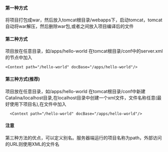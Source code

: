 ﻿#### 第一种方式
  将项目打包成war，然后放入tomcat根目录/webapps下，启动tomcat，tomcat自动将war解压，然后删除war包,或者之间放入项目编译后的文件

#### 第二种方式
  项目放在任意目录，如/apps/hello-world
  在tomcat根目录/conf中的server.xml的<host/>节点中加入
  ```
  <Context path="/hello-world" docBase="/apps/hello-world"/>
  ```

#### 第三种方式(推荐)
  项目放在任意目录，如/apps/hello-world
  在tomcat根目录/conf中新建Catalina/localhost目录,在localhost目录中创建一个xml文件，文件名称任意(最好使用下项目名),在文件中加入
  ```
    <Context path="/hello-world" docBase="/apps/hello-world"/>
  ```
#### 注意
第三种方法的优点，可以定义别名。服务器端运行的项目名称为path，外部访问的URL则使用XML的文件名
